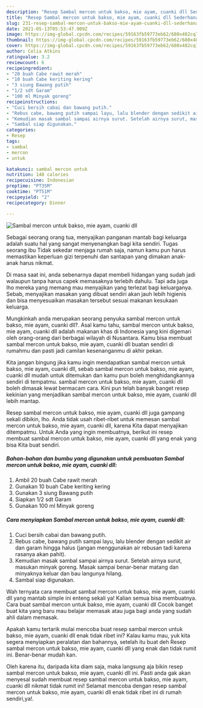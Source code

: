 ```yaml
---
description: "Resep Sambal mercon untuk bakso, mie ayam, cuanki dll Sederhana Untuk Jualan"
title: "Resep Sambal mercon untuk bakso, mie ayam, cuanki dll Sederhana Untuk Jualan"
slug: 231-resep-sambal-mercon-untuk-bakso-mie-ayam-cuanki-dll-sederhana-untuk-jualan
date: 2021-05-13T05:53:47.909Z
image: https://img-global.cpcdn.com/recipes/59163fb59773eb62/680x482cq70/sambal-mercon-untuk-bakso-mie-ayam-cuanki-dll-foto-resep-utama.jpg
thumbnail: https://img-global.cpcdn.com/recipes/59163fb59773eb62/680x482cq70/sambal-mercon-untuk-bakso-mie-ayam-cuanki-dll-foto-resep-utama.jpg
cover: https://img-global.cpcdn.com/recipes/59163fb59773eb62/680x482cq70/sambal-mercon-untuk-bakso-mie-ayam-cuanki-dll-foto-resep-utama.jpg
author: Celia Atkins
ratingvalue: 3.2
reviewcount: 6
recipeingredient:
- "20 buah Cabe rawit merah"
- "10 buah Cabe keriting kering"
- "3 siung Bawang putih"
- "1/2 sdt Garam"
- "100 ml Minyak goreng"
recipeinstructions:
- "Cuci bersih cabai dan bawang putih."
- "Rebus cabe, bawang putih sampai layu, lalu blender dengan sedikit air dan garam hingga halus (jangan menggunakan air rebusan tadi karena rasanya akan pahit)."
- "Kemudian masak sambal sampai airnya surut. Setelah airnya surut, masukan minyak goreng. Masak sampai benar-benar matang dan minyaknya keluar dan bau langunya hilang."
- "Sambal siap digunakan."
categories:
- Resep
tags:
- sambal
- mercon
- untuk

katakunci: sambal mercon untuk 
nutrition: 148 calories
recipecuisine: Indonesian
preptime: "PT35M"
cooktime: "PT51M"
recipeyield: "2"
recipecategory: Dinner

---
```



![Sambal mercon untuk bakso, mie ayam, cuanki dll](https://img-global.cpcdn.com/recipes/59163fb59773eb62/680x482cq70/sambal-mercon-untuk-bakso-mie-ayam-cuanki-dll-foto-resep-utama.jpg)

Sebagai seorang orang tua, menyajikan panganan mantab bagi keluarga adalah suatu hal yang sangat menyenangkan bagi kita sendiri. Tugas seorang ibu Tidak sekedar menjaga rumah saja, namun kamu pun harus memastikan keperluan gizi terpenuhi dan santapan yang dimakan anak-anak harus nikmat.

Di masa  saat ini, anda sebenarnya dapat membeli hidangan yang sudah jadi walaupun tanpa harus capek memasaknya terlebih dahulu. Tapi ada juga lho mereka yang memang mau menyajikan yang terlezat bagi keluarganya. Sebab, menyajikan masakan yang dibuat sendiri akan jauh lebih higienis dan bisa menyesuaikan masakan tersebut sesuai makanan kesukaan keluarga. 



Mungkinkah anda merupakan seorang penyuka sambal mercon untuk bakso, mie ayam, cuanki dll?. Asal kamu tahu, sambal mercon untuk bakso, mie ayam, cuanki dll adalah makanan khas di Indonesia yang kini digemari oleh orang-orang dari berbagai wilayah di Nusantara. Kamu bisa membuat sambal mercon untuk bakso, mie ayam, cuanki dll buatan sendiri di rumahmu dan pasti jadi camilan kesenanganmu di akhir pekan.

Kita jangan bingung jika kamu ingin mendapatkan sambal mercon untuk bakso, mie ayam, cuanki dll, sebab sambal mercon untuk bakso, mie ayam, cuanki dll mudah untuk ditemukan dan kamu pun boleh menghidangkannya sendiri di tempatmu. sambal mercon untuk bakso, mie ayam, cuanki dll boleh dimasak lewat bermacam cara. Kini pun telah banyak banget resep kekinian yang menjadikan sambal mercon untuk bakso, mie ayam, cuanki dll lebih mantap.

Resep sambal mercon untuk bakso, mie ayam, cuanki dll juga gampang sekali dibikin, lho. Anda tidak usah ribet-ribet untuk memesan sambal mercon untuk bakso, mie ayam, cuanki dll, karena Kita dapat menyajikan ditempatmu. Untuk Anda yang ingin membuatnya, berikut ini resep membuat sambal mercon untuk bakso, mie ayam, cuanki dll yang enak yang bisa Kita buat sendiri.

<!--inarticleads1-->

##### Bahan-bahan dan bumbu yang digunakan untuk pembuatan Sambal mercon untuk bakso, mie ayam, cuanki dll:

1. Ambil 20 buah Cabe rawit merah
1. Gunakan 10 buah Cabe keriting kering
1. Gunakan 3 siung Bawang putih
1. Siapkan 1/2 sdt Garam
1. Gunakan 100 ml Minyak goreng




<!--inarticleads2-->

##### Cara menyiapkan Sambal mercon untuk bakso, mie ayam, cuanki dll:

1. Cuci bersih cabai dan bawang putih.
1. Rebus cabe, bawang putih sampai layu, lalu blender dengan sedikit air dan garam hingga halus (jangan menggunakan air rebusan tadi karena rasanya akan pahit).
1. Kemudian masak sambal sampai airnya surut. Setelah airnya surut, masukan minyak goreng. Masak sampai benar-benar matang dan minyaknya keluar dan bau langunya hilang.
1. Sambal siap digunakan.




Wah ternyata cara membuat sambal mercon untuk bakso, mie ayam, cuanki dll yang mantab simple ini enteng sekali ya! Kalian semua bisa membuatnya. Cara buat sambal mercon untuk bakso, mie ayam, cuanki dll Cocok banget buat kita yang baru mau belajar memasak atau juga bagi anda yang sudah ahli dalam memasak.

Apakah kamu tertarik mulai mencoba buat resep sambal mercon untuk bakso, mie ayam, cuanki dll enak tidak ribet ini? Kalau kamu mau, yuk kita segera menyiapkan peralatan dan bahannya, setelah itu buat deh Resep sambal mercon untuk bakso, mie ayam, cuanki dll yang enak dan tidak rumit ini. Benar-benar mudah kan. 

Oleh karena itu, daripada kita diam saja, maka langsung aja bikin resep sambal mercon untuk bakso, mie ayam, cuanki dll ini. Pasti anda gak akan menyesal sudah membuat resep sambal mercon untuk bakso, mie ayam, cuanki dll nikmat tidak rumit ini! Selamat mencoba dengan resep sambal mercon untuk bakso, mie ayam, cuanki dll enak tidak ribet ini di rumah sendiri,ya!.

